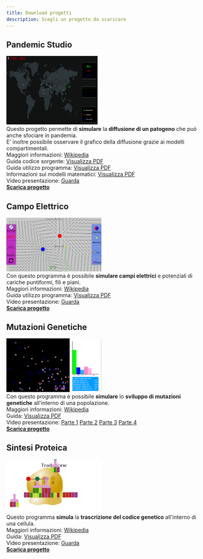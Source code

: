 ```yaml
---
title: Download progetti
description: Scegli un progetto da scaricare
---
```


## Pandemic Studio
<img src="https://github.com/RoitiPerLaScienza/roitiperlascienza.github.io/raw/main/imgs/PandemicPost.png" alt="pandemic_studio" width="240" height="180"/>\
Questo progetto permette di **simulare** la **diffusione di un patogeno** che può anche sfociare in pandemia.\
E' inoltre possibile osservare il grafico della diffusione grazie ai modelli compartimentali.\
Maggiori informazioni: [Wikipedia](https://it.wikipedia.org/wiki/Modelli_matematici_in_epidemiologia)\
Guida codice sorgente: [Visualizza PDF](https://www.dropbox.com/s/mhfgmzamo0jzg84/Documentazione%20PandemicStudio.pdf?dl=0)\
Guida utilizzo programma: [Visualizza PDF](https://www.dropbox.com/s/4awid8e2wy2xbpj/Guida%20PandemicStudio.pdf?dl=0)\
Informazioni sui modelli matematici: [Visualizza PDF](https://www.dropbox.com/s/fuc6pek3zgaqgae/Modelli%20compartimentali.pdf?dl=0)\
Video presentazione: [Guarda](https://www.dropbox.com/s/i7foi2supfy8ten/PandemicStudio.mp4?dl=0)\
[**Scarica progetto**](https://www.dropbox.com/s/hmcpzh6j2n4fl3j/binary_PandemicStudio_app.zip?dl=1)

## Campo Elettrico
<img src="https://github.com/RoitiPerLaScienza/roitiperlascienza.github.io/raw/main/imgs/campo_elettr.png" alt="campo_elettrico" width="250"/>\
Con questo programma è possibile **simulare campi elettrici** e potenziali di cariche puntiformi, fili e piani.\
Maggiori informazioni: [Wikipedia](https://it.wikipedia.org/wiki/Campo_elettrico)\
Guida utilizzo programma: [Visualizza PDF](https://www.dropbox.com/s/8ur7fgejp7g9fby/Manuale%20simulatore%20campi%20elettrici.pdf?dl=0)\
Video presentazione: [Guarda](https://www.dropbox.com/s/s9tux7y8cswz3kw/Lezione%20campo%20e%20potenziale%20elettrico.mp4?dl=0)\
[**Scarica progetto**](https://www.dropbox.com/s/op2nrbzyldj82pe/Campo_elettrico_app.zip?dl=1)

## Mutazioni Genetiche
<img src="https://github.com/RoitiPerLaScienza/roitiperlascienza.github.io/raw/main/imgs/mutazioni.png" alt="mutazioni" width="250"/>\
Con questo programma è possibile **simulare** lo **sviluppo di mutazioni genetiche** all'interno di una popolazione.\
Maggiori informazioni: [Wikipedia](https://it.wikipedia.org/wiki/Mutazione_genetica)\
Guida: [Visualizza PDF](https://www.dropbox.com/s/7c1oxdnfbc8zxjo/Documentazione%20mutazioni.pdf?dl=0)\
Video presentazione: [Parte 1](https://www.dropbox.com/s/rhg353zhsm3jwfn/EreditarietaGenetica1.mp4?dl=0) [Parte 2](https://www.dropbox.com/s/7b81vv724z08k0o/GeneticaMendel2.mp4?dl=0) [Parte 3](https://www.dropbox.com/s/dxz9d9tt6hgs0q3/MatematicaMutazioni3.mp4?dl=0) [Parte 4](https://www.dropbox.com/s/dstsw7e2fssz3f1/ProgrammaMutazioni4.mp4?dl=0)\
[**Scarica progetto**](https://www.dropbox.com/s/3t52b5meqmfkhut/Mutazioni_app.zip?dl=1)

## Sintesi Proteica
<img src="https://github.com/RoitiPerLaScienza/roitiperlascienza.github.io/raw/main/imgs/sintesi_prot.png" alt="sintesi_proteica" width="250"/>\
Questo programma **simula** la **trascrizione del codice genetico** all'interno di una cellula.\
Maggiori informazioni: [Wikipedia](https://it.wikipedia.org/wiki/Sintesi_proteica)\
Guida: [Visualizza PDF](https://www.dropbox.com/s/o1bge3clsd206kn/Documentazione%20sintesi%20proteica.pdf?dl=0)\
Video presentazione: [Guarda](https://www.dropbox.com/s/n00648zslicogc0/SintesiProteica.mp4?dl=0)\
[**Scarica progetto**](https://www.dropbox.com/s/gbgfqg9zk7kkv63/Sintesi_proteica_app.zip?dl=1)
